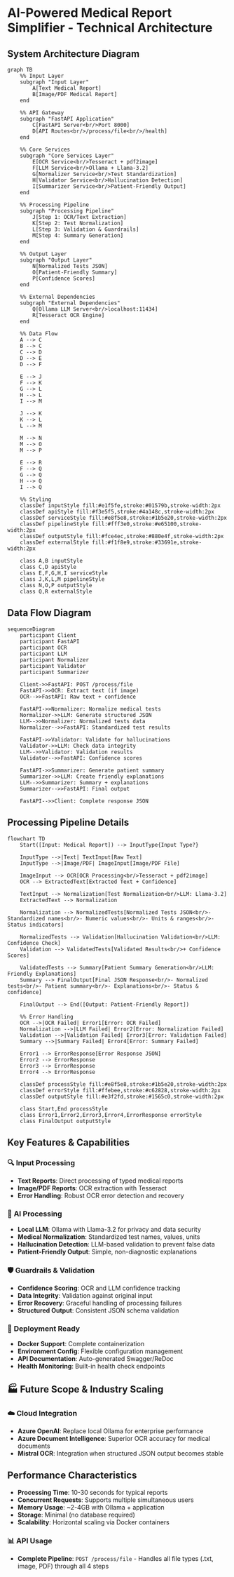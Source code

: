 # AI-Powered Medical Report Simplifier - Technical Architecture

## System Architecture Diagram

```mermaid
graph TB
    %% Input Layer
    subgraph "Input Layer"
        A[Text Medical Report] 
        B[Image/PDF Medical Report]
    end
    
    %% API Gateway
    subgraph "FastAPI Application"
        C[FastAPI Server<br/>Port 8000]
        D[API Routes<br/>/process/file<br/>/health]
    end
    
    %% Core Services
    subgraph "Core Services Layer"
        E[OCR Service<br/>Tesseract + pdf2image]
        F[LLM Service<br/>Ollama + Llama-3.2]
        G[Normalizer Service<br/>Test Standardization]
        H[Validator Service<br/>Hallucination Detection]
        I[Summarizer Service<br/>Patient-Friendly Output]
    end
    
    %% Processing Pipeline
    subgraph "Processing Pipeline"
        J[Step 1: OCR/Text Extraction]
        K[Step 2: Test Normalization]
        L[Step 3: Validation & Guardrails]
        M[Step 4: Summary Generation]
    end
    
    %% Output Layer
    subgraph "Output Layer"
        N[Normalized Tests JSON]
        O[Patient-Friendly Summary]
        P[Confidence Scores]
    end
    
    %% External Dependencies
    subgraph "External Dependencies"
        Q[Ollama LLM Server<br/>localhost:11434]
        R[Tesseract OCR Engine]
    end
    
    %% Data Flow
    A --> C
    B --> C
    C --> D
    D --> E
    D --> F
    
    E --> J
    F --> K
    G --> L
    H --> L
    I --> M
    
    J --> K
    K --> L
    L --> M
    
    M --> N
    M --> O
    M --> P
    
    E --> R
    F --> Q
    G --> Q
    H --> Q
    I --> Q
    
    %% Styling
    classDef inputStyle fill:#e1f5fe,stroke:#01579b,stroke-width:2px
    classDef apiStyle fill:#f3e5f5,stroke:#4a148c,stroke-width:2px
    classDef serviceStyle fill:#e8f5e8,stroke:#1b5e20,stroke-width:2px
    classDef pipelineStyle fill:#fff3e0,stroke:#e65100,stroke-width:2px
    classDef outputStyle fill:#fce4ec,stroke:#880e4f,stroke-width:2px
    classDef externalStyle fill:#f1f8e9,stroke:#33691e,stroke-width:2px
    
    class A,B inputStyle
    class C,D apiStyle
    class E,F,G,H,I serviceStyle
    class J,K,L,M pipelineStyle
    class N,O,P outputStyle
    class Q,R externalStyle
```

## Data Flow Diagram

```mermaid
sequenceDiagram
    participant Client
    participant FastAPI
    participant OCR
    participant LLM
    participant Normalizer
    participant Validator
    participant Summarizer
    
    Client->>FastAPI: POST /process/file
    FastAPI->>OCR: Extract text (if image)
    OCR-->>FastAPI: Raw text + confidence
    
    FastAPI->>Normalizer: Normalize medical tests
    Normalizer->>LLM: Generate structured JSON
    LLM-->>Normalizer: Normalized tests data
    Normalizer-->>FastAPI: Standardized test results
    
    FastAPI->>Validator: Validate for hallucinations
    Validator->>LLM: Check data integrity
    LLM-->>Validator: Validation results
    Validator-->>FastAPI: Confidence scores
    
    FastAPI->>Summarizer: Generate patient summary
    Summarizer->>LLM: Create friendly explanations
    LLM-->>Summarizer: Summary + explanations
    Summarizer-->>FastAPI: Final output
    
    FastAPI-->>Client: Complete response JSON
```

## Processing Pipeline Details

```mermaid
flowchart TD
    Start([Input: Medical Report]) --> InputType{Input Type?}
    
    InputType -->|Text| TextInput[Raw Text]
    InputType -->|Image/PDF| ImageInput[Image/PDF File]
    
    ImageInput --> OCR[OCR Processing<br/>Tesseract + pdf2image]
    OCR --> ExtractedText[Extracted Text + Confidence]
    
    TextInput --> Normalization[Test Normalization<br/>LLM: Llama-3.2]
    ExtractedText --> Normalization
    
    Normalization --> NormalizedTests[Normalized Tests JSON<br/>- Standardized names<br/>- Numeric values<br/>- Units & ranges<br/>- Status indicators]
    
    NormalizedTests --> Validation[Hallucination Validation<br/>LLM: Confidence Check]
    Validation --> ValidatedTests[Validated Results<br/>+ Confidence Scores]
    
    ValidatedTests --> Summary[Patient Summary Generation<br/>LLM: Friendly Explanations]
    Summary --> FinalOutput[Final JSON Response<br/>- Normalized tests<br/>- Patient summary<br/>- Explanations<br/>- Status & confidence]
    
    FinalOutput --> End([Output: Patient-Friendly Report])
    
    %% Error Handling
    OCR -->|OCR Failed| Error1[Error: OCR Failed]
    Normalization -->|LLM Failed| Error2[Error: Normalization Failed]
    Validation -->|Validation Failed| Error3[Error: Validation Failed]
    Summary -->|Summary Failed| Error4[Error: Summary Failed]
    
    Error1 --> ErrorResponse[Error Response JSON]
    Error2 --> ErrorResponse
    Error3 --> ErrorResponse
    Error4 --> ErrorResponse
    
    classDef processStyle fill:#e8f5e8,stroke:#1b5e20,stroke-width:2px
    classDef errorStyle fill:#ffebee,stroke:#c62828,stroke-width:2px
    classDef outputStyle fill:#e3f2fd,stroke:#1565c0,stroke-width:2px
    
    class Start,End processStyle
    class Error1,Error2,Error3,Error4,ErrorResponse errorStyle
    class FinalOutput outputStyle
```

## Key Features & Capabilities

### 🔍 **Input Processing**
- **Text Reports**: Direct processing of typed medical reports
- **Image/PDF Reports**: OCR extraction with Tesseract
- **Error Handling**: Robust OCR error detection and recovery

### 🤖 **AI Processing**
- **Local LLM**: Ollama with Llama-3.2 for privacy and data security
- **Medical Normalization**: Standardized test names, values, units
- **Hallucination Detection**: LLM-based validation to prevent false data
- **Patient-Friendly Output**: Simple, non-diagnostic explanations

### 🛡️ **Guardrails & Validation**
- **Confidence Scoring**: OCR and LLM confidence tracking
- **Data Integrity**: Validation against original input
- **Error Recovery**: Graceful handling of processing failures
- **Structured Output**: Consistent JSON schema validation

### 🚀 **Deployment Ready**
- **Docker Support**: Complete containerization
- **Environment Config**: Flexible configuration management
- **API Documentation**: Auto-generated Swagger/ReDoc
- **Health Monitoring**: Built-in health check endpoints

## 🏭 **Future Scope & Industry Scaling**

### ☁️ **Cloud Integration**
- **Azure OpenAI**: Replace local Ollama for enterprise performance
- **Azure Document Intelligence**: Superior OCR accuracy for medical documents
- **Mistral OCR**: Integration when structured JSON output becomes stable 


## Performance Characteristics

- **Processing Time**: 10-30 seconds for typical reports
- **Concurrent Requests**: Supports multiple simultaneous users
- **Memory Usage**: ~2-4GB with Ollama + application
- **Storage**: Minimal (no database required)
- **Scalability**: Horizontal scaling via Docker containers

### 📊 **API Usage**
- **Complete Pipeline**: `POST /process/file` - Handles all file types (.txt, image, PDF) through all 4 steps

